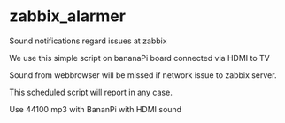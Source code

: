 # zabbix_alarmer
Sound notifications regard issues at zabbix

We use this simple script on bananaPi board connected via HDMI to TV

Sound from webbrowser will be missed if network issue to zabbix server.

This scheduled script will report in any case.

Use 44100 mp3 with BananPi with HDMI sound

